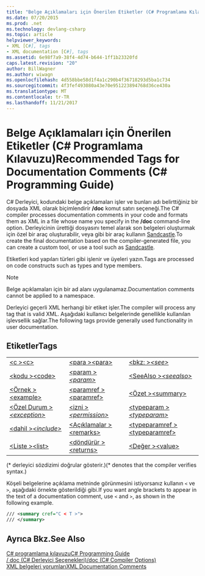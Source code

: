 ```yaml
---
title: "Belge Açıklamaları için Önerilen Etiketler (C# Programlama Kılavuzu)"
ms.date: 07/20/2015
ms.prod: .net
ms.technology: devlang-csharp
ms.topic: article
helpviewer_keywords:
- XML [C#], tags
- XML documentation [C#], tags
ms.assetid: 6e98f7a9-38f4-4d74-b644-1ff1b23320fd
caps.latest.revision: "20"
author: BillWagner
ms.author: wiwagn
ms.openlocfilehash: 4d558bbe58d1f4a1c290b4f36718293d5ba1c734
ms.sourcegitcommit: 4f3fef493080a43e70e951223894768d36ce430a
ms.translationtype: MT
ms.contentlocale: tr-TR
ms.lasthandoff: 11/21/2017
---
```

# <a name="recommended-tags-for-documentation-comments-c-programming-guide"></a><span data-ttu-id="74d93-102">Belge Açıklamaları için Önerilen Etiketler (C# Programlama Kılavuzu)</span><span class="sxs-lookup"><span data-stu-id="74d93-102">Recommended Tags for Documentation Comments (C# Programming Guide)</span></span>
<span data-ttu-id="74d93-103">C# Derleyici, kodundaki belge açıklamaları işler ve bunları adı belirttiğiniz bir dosyada XML olarak biçimlendirir **/doc** komut satırı seçeneği.</span><span class="sxs-lookup"><span data-stu-id="74d93-103">The C# compiler processes documentation comments in your code and formats them as XML in a file whose name you specify in the **/doc** command-line option.</span></span> <span data-ttu-id="74d93-104">Derleyicinin ürettiği dosyasını temel alarak son belgeleri oluşturmak için özel bir araç oluşturabilir, veya gibi bir araç kullanın [Sandcastle](https://github.com/EWSoftware/SHFB).</span><span class="sxs-lookup"><span data-stu-id="74d93-104">To create the final documentation based on the compiler-generated file, you can create a custom tool, or use a tool such as [Sandcastle](https://github.com/EWSoftware/SHFB).</span></span>  
  
 <span data-ttu-id="74d93-105">Etiketleri kod yapıları türleri gibi işlenir ve üyeleri yazın.</span><span class="sxs-lookup"><span data-stu-id="74d93-105">Tags are processed on code constructs such as types and type members.</span></span>  
  
> [!NOTE]
>  <span data-ttu-id="74d93-106">Belge açıklamaları için bir ad alanı uygulanamaz.</span><span class="sxs-lookup"><span data-stu-id="74d93-106">Documentation comments cannot be applied to a namespace.</span></span>  
  
 <span data-ttu-id="74d93-107">Derleyici geçerli XML herhangi bir etiket işler.</span><span class="sxs-lookup"><span data-stu-id="74d93-107">The compiler will process any tag that is valid XML.</span></span> <span data-ttu-id="74d93-108">Aşağıdaki kullanıcı belgelerinde genellikle kullanılan işlevsellik sağlar.</span><span class="sxs-lookup"><span data-stu-id="74d93-108">The following tags provide generally used functionality in user documentation.</span></span>  
  
## <a name="tags"></a><span data-ttu-id="74d93-109">Etiketler</span><span class="sxs-lookup"><span data-stu-id="74d93-109">Tags</span></span>  
  
||||  
|---|---|---|  
|[<span data-ttu-id="74d93-110">\<c ></span><span class="sxs-lookup"><span data-stu-id="74d93-110">\<c></span></span>](../../../csharp/programming-guide/xmldoc/code-inline.md)|[<span data-ttu-id="74d93-111">\<para ></span><span class="sxs-lookup"><span data-stu-id="74d93-111">\<para></span></span>](../../../csharp/programming-guide/xmldoc/para.md)|<span data-ttu-id="74d93-112">[\<bkz: >](../../../csharp/programming-guide/xmldoc/see.md)*</span><span class="sxs-lookup"><span data-stu-id="74d93-112">[\<see>](../../../csharp/programming-guide/xmldoc/see.md)*</span></span>|  
|[<span data-ttu-id="74d93-113">\<kodu ></span><span class="sxs-lookup"><span data-stu-id="74d93-113">\<code></span></span>](../../../csharp/programming-guide/xmldoc/code.md)|<span data-ttu-id="74d93-114">[\<param >](../../../csharp/programming-guide/xmldoc/param.md)*</span><span class="sxs-lookup"><span data-stu-id="74d93-114">[\<param>](../../../csharp/programming-guide/xmldoc/param.md)*</span></span>|<span data-ttu-id="74d93-115">[\<SeeAlso >](../../../csharp/programming-guide/xmldoc/seealso.md)*</span><span class="sxs-lookup"><span data-stu-id="74d93-115">[\<seealso>](../../../csharp/programming-guide/xmldoc/seealso.md)*</span></span>|  
|[<span data-ttu-id="74d93-116">\<Örnek ></span><span class="sxs-lookup"><span data-stu-id="74d93-116">\<example></span></span>](../../../csharp/programming-guide/xmldoc/example.md)|[<span data-ttu-id="74d93-117">\<paramref ></span><span class="sxs-lookup"><span data-stu-id="74d93-117">\<paramref></span></span>](../../../csharp/programming-guide/xmldoc/paramref.md)|[<span data-ttu-id="74d93-118">\<Özet ></span><span class="sxs-lookup"><span data-stu-id="74d93-118">\<summary></span></span>](../../../csharp/programming-guide/xmldoc/summary.md)|  
|<span data-ttu-id="74d93-119">[\<Özel Durum >](../../../csharp/programming-guide/xmldoc/exception.md)*</span><span class="sxs-lookup"><span data-stu-id="74d93-119">[\<exception>](../../../csharp/programming-guide/xmldoc/exception.md)*</span></span>|<span data-ttu-id="74d93-120">[\<izni >](../../../csharp/programming-guide/xmldoc/permission.md)*</span><span class="sxs-lookup"><span data-stu-id="74d93-120">[\<permission>](../../../csharp/programming-guide/xmldoc/permission.md)*</span></span>|<span data-ttu-id="74d93-121">[\<typeparam >](../../../csharp/programming-guide/xmldoc/typeparam.md)*</span><span class="sxs-lookup"><span data-stu-id="74d93-121">[\<typeparam>](../../../csharp/programming-guide/xmldoc/typeparam.md)*</span></span>|  
|<span data-ttu-id="74d93-122">[\<dahil >](../../../csharp/programming-guide/xmldoc/include.md)*</span><span class="sxs-lookup"><span data-stu-id="74d93-122">[\<include>](../../../csharp/programming-guide/xmldoc/include.md)*</span></span>|[<span data-ttu-id="74d93-123">\<Açıklamalar ></span><span class="sxs-lookup"><span data-stu-id="74d93-123">\<remarks></span></span>](../../../csharp/programming-guide/xmldoc/remarks.md)|[<span data-ttu-id="74d93-124">\<typeparamref ></span><span class="sxs-lookup"><span data-stu-id="74d93-124">\<typeparamref></span></span>](../../../csharp/programming-guide/xmldoc/typeparamref.md)|  
|[<span data-ttu-id="74d93-125">\<Liste ></span><span class="sxs-lookup"><span data-stu-id="74d93-125">\<list></span></span>](../../../csharp/programming-guide/xmldoc/list.md)|[<span data-ttu-id="74d93-126">\<döndürür ></span><span class="sxs-lookup"><span data-stu-id="74d93-126">\<returns></span></span>](../../../csharp/programming-guide/xmldoc/returns.md)|[<span data-ttu-id="74d93-127">\<Değer ></span><span class="sxs-lookup"><span data-stu-id="74d93-127">\<value></span></span>](../../../csharp/programming-guide/xmldoc/value.md)|  
  
 <span data-ttu-id="74d93-128">(* derleyici sözdizimi doğrular gösterir.)</span><span class="sxs-lookup"><span data-stu-id="74d93-128">(* denotes that the compiler verifies syntax.)</span></span>  
  
 <span data-ttu-id="74d93-129">Köşeli belgelerine açıklama metninde görünmesini istiyorsanız kullanın `<` ve `>`, aşağıdaki örnekte gösterildiği gibi.</span><span class="sxs-lookup"><span data-stu-id="74d93-129">If you want angle brackets to appear in the text of a documentation comment, use `<` and `>`, as shown in the following example.</span></span>  
  
```xml  
/// <summary cref="C < T >">  
/// </summary>  
```  
  
## <a name="see-also"></a><span data-ttu-id="74d93-130">Ayrıca Bkz.</span><span class="sxs-lookup"><span data-stu-id="74d93-130">See Also</span></span>  
 [<span data-ttu-id="74d93-131">C# programlama kılavuzu</span><span class="sxs-lookup"><span data-stu-id="74d93-131">C# Programming Guide</span></span>](../../../csharp/programming-guide/index.md)  
 [<span data-ttu-id="74d93-132">/ doc (C# Derleyici Seçenekleri)</span><span class="sxs-lookup"><span data-stu-id="74d93-132">/doc (C# Compiler Options)</span></span>](../../../csharp/language-reference/compiler-options/doc-compiler-option.md)  
 [<span data-ttu-id="74d93-133">XML belgeleri yorumları</span><span class="sxs-lookup"><span data-stu-id="74d93-133">XML Documentation Comments</span></span>](../../../csharp/programming-guide/xmldoc/xml-documentation-comments.md)
